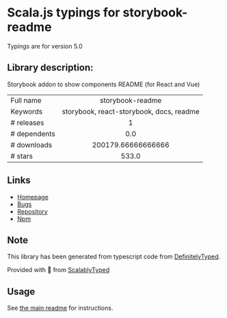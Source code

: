 
# Scala.js typings for storybook-readme

Typings are for version 5.0

## Library description:
Storybook addon to show components README (for React and Vue)

|                    |                 |
| ------------------ | :-------------: |
| Full name          | storybook-readme |
| Keywords           | storybook, react-storybook, docs, readme |
| # releases         | 1 |
| # dependents       | 0.0 |
| # downloads        | 200179.66666666666 |
| # stars            | 533.0 |

## Links
- [Homepage](https://github.com/tuchk4/storybook-readme)
- [Bugs](https://github.com/tuchk4/storybook-readme/issues)
- [Repository](https://github.com/tuchk4/storybook-readme)
- [Npm](https://www.npmjs.com/package/storybook-readme)
    


## Note
This library has been generated from typescript code from [DefinitelyTyped](https://definitelytyped.org).

Provided with :purple_heart: from [ScalablyTyped](https://github.com/oyvindberg/ScalablyTyped)

## Usage
See [the main readme](../../readme.md) for instructions.


